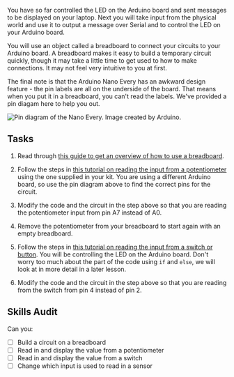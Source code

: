 You have so far controlled the LED on the Arduino board and sent messages to be displayed on your laptop. Next you will take input from the 
physical world and use it to output a message over Serial and to control the LED on your Arduino board.

You will use an object called a breadboard to connect your circuits to your Arduino board. A breadboard makes it easy to build a temporary circuit quickly, though it may take a little time to get used to how to make connections. It may not feel very intuitive to you at first.

The final note is that the Arduino Nano Every has an awkward design feature - the pin labels are all on the underside of the board. That means when you put it in a breadboard, you can't read the labels. We've provided a pin diagam here to help you out.

![Pin diagram of the Nano Every. Image created by Arduino.](https://docs.arduino.cc/static/90c04d4cfb88446cafa299787bf06056/ABX00028-pinout.png "Nano Every Pin Diagram")



## Tasks

1. Read through [this guide to get an overview of how to use a breadboard](https://www.seeedstudio.com/blog/2020/01/06/how-to-use-a-breadboard-wiring-circuit-and-arduino-interfacing/).

2. Follow the steps in [this tutorial on reading the input from a potentiometer](https://docs.arduino.cc/built-in-examples/basics/AnalogReadSerial) using the one supplied in your kit. You are using a different Arduino board, so use the pin diagram above to find the correct pins for the circuit.

3. Modify the code and the circuit in the step above so that you are reading the potentiometer input from pin A7 instead of A0.

4. Remove the potentiometer from your breadboard to start again with an empty breadboard.

5. Follow the steps in [this tutorial on reading the input from a switch or button](https://docs.arduino.cc/built-in-examples/digital/InputPullupSerial). You will be controlling the LED on the Arduino board. Don't worry too much about the part of the code using `if` and `else`, we will look at in more detail in a later lesson.

8. Modify the code and the circuit in the step above so that you are reading from the switch from pin 4 instead of pin 2.

## Skills Audit
Can you:
- [ ] Build a circuit on a breadboard
- [ ] Read in and display the value from a potentiometer
- [ ] Read in and display the value from a switch
- [ ] Change which input is used to read in a sensor